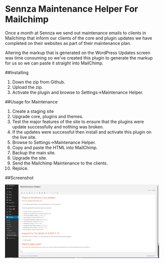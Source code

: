 # Sennza Maintenance Helper For Mailchimp

Once a month at Sennza we send out maintenance emails to clients in Mailchimp that inform our clients of the core and plugin updates we have completed on their websites as part of their maintenance plan.

Altering the markup that is generated on the WordPress Updates screen was time consuming so we've created this plugin to generate the markup for us so we can paste it straight into MailChimp.

##Installing

1. Down the zip from Github.
2. Upload the zip.
3. Activate the plugin and browse to Settings->Maintenance Helper.

##Usage for Maintenance

1. Create a staging site
2. Upgrade core, plugins and themes.
3. Test the major features of the site to ensure that the plugins were update successfully and nothing was broken.
4. If the updates were successful then install and activate this plugin on the live site.
5. Browse to Settings->Maintenance Helper.
6. Copy and paste the HTML into MailChimp.
7. Backup the main site.
8. Upgrade the site.
9. Send the Mailchimp Maintenance to the clients.
10. Rejoice.

##Screenshot

![Screenshot](screenshot.png?raw=true "Screenshot")
